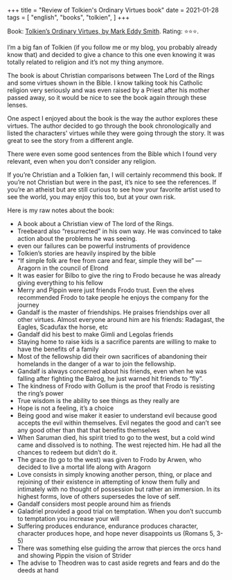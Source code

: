 +++
title = "Review of Tolkien's Ordinary Virtues book"
date = 2021-01-28
tags = [
  "english",
  "books",
  "tolkien",
]
+++

Book: [Tolkien’s Ordinary Virtues, by Mark Eddy Smith](https://www.goodreads.com/review/show/3745484650). Rating: ⭐️⭐️⭐️.

I’m a big fan of Tolkien (if you follow me or my blog, you probably already know that) and decided to give a chance to this one even knowing it was totally related to religion and it’s not my thing anymore.

The book is about Christian comparisons between The Lord of the Rings and some virtues shown in the Bible. I know talking took his Catholic religion very seriously and was even raised by a Priest after his mother passed away, so it would be nice to see the book again through these lenses.

One aspect I enjoyed about the book is the way the author explores these virtues. The author decided to go through the book chronologically and listed the characters' virtues while they were going through the story. It was great to see the story from a different angle.

There were even some good sentences from the Bible which I found very relevant, even when you don’t consider any religion.

If you’re Christian and a Tolkien fan, I will certainly recommend this book. If you’re not Christian but were in the past, it’s nice to see the references. If you’re an atheist but are still curious to see how your favorite artist used to see the world, you may enjoy this too, but at your own risk.

Here is my raw notes about the book:

- A book about a Christian view of The lord of the Rings.
- Treebeard also “resurrected” in his own way. He was convinced to take action about the problems he was seeing.
- even our failures can be powerful instruments of providence
- Tolkien’s stories are heavily inspired by the bible
- “If simple folk are free from care and fear, simple they will be” — Aragorn in the council of Elrond
- It was easier for Bilbo to give the ring to Frodo because he was already giving everything to his fellow
- Merry and Pippin were just friends Frodo trust. Even the elves recommended Frodo to take people he enjoys the company for the journey
- Gandalf is the master of friendships. He praises friendships over all other virtues. Almost everyone around him are his friends: Radagast, the Eagles, Scadufax the  horse, etc
- Gandalf did his best to make Gimli and Legolas friends
- Staying home to raise kids is a sacrifice parents are willing to make to have the benefits of a family
- Most of the fellowship did their own sacrifices of abandoning their homelands in the danger of a war to join the fellowship.
- Gandalf is always concerned about his friends, even when he was falling after fighting the Balrog, he just warned hit friends to “fly”.
- The kindness of Frodo with Gollum is the proof that Frodo is resisting the ring’s power
- True wisdom is the ability to see things as they really are
- Hope is not a feeling, it’s a choice
- Being good and wise maker it easier to understand evil because good accepts the evil within themselves. Evil negates the good and can’t see any good other than that that benefits themselves
- When Saruman died, his spirit tried to go to the west, but a cold wind came and dissolved is to nothing. The west rejected him. He had all the chances to redeem but didn’t do it.
- The grace (to go to the west) was given to Frodo by Arwen, who decided to live a mortal life along with Aragorn
- Love consists in simply knowing another person, thing, or place and rejoining of their existence in attempting of know them fully and intimately with no thought of possession but rather an immersion. In its highest forms, love of others supersedes the love of self.
- Gandalf considers most people around him as friends
- Galadriel provided a good trial on temptation. When you don’t succumb to temptation you increase your will
- Suffering produces endurance, endurance produces character, character produces hope, and hope never disappoints us (Romans 5, 3-5)
- There was something else guiding the arrow that pierces the orcs hand and showing Pippin the vision of Strider
- The advise to Theodren was to cast aside regrets and fears and do the deeds at hand
